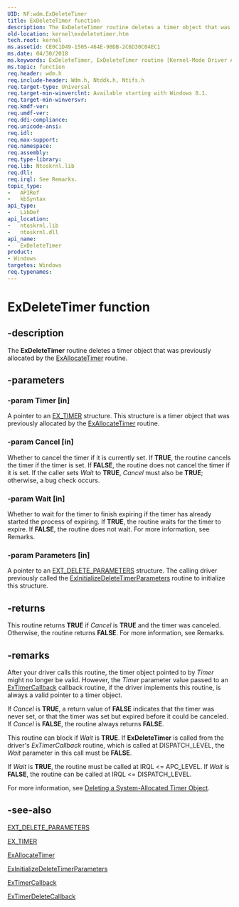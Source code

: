 ```yaml
---
UID: NF:wdm.ExDeleteTimer
title: ExDeleteTimer function
description: The ExDeleteTimer routine deletes a timer object that was previously allocated by the ExAllocateTimer routine.
old-location: kernel\exdeletetimer.htm
tech.root: kernel
ms.assetid: CE0C1D49-1505-464E-90DB-2C6D30C04EC1
ms.date: 04/30/2018
ms.keywords: ExDeleteTimer, ExDeleteTimer routine [Kernel-Mode Driver Architecture], kernel.exdeletetimer, wdm/ExDeleteTimer
ms.topic: function
req.header: wdm.h
req.include-header: Wdm.h, Ntddk.h, Ntifs.h
req.target-type: Universal
req.target-min-winverclnt: Available starting with Windows 8.1.
req.target-min-winversvr: 
req.kmdf-ver: 
req.umdf-ver: 
req.ddi-compliance: 
req.unicode-ansi: 
req.idl: 
req.max-support: 
req.namespace: 
req.assembly: 
req.type-library: 
req.lib: Ntoskrnl.lib
req.dll: 
req.irql: See Remarks.
topic_type:
-	APIRef
-	kbSyntax
api_type:
-	LibDef
api_location:
-	ntoskrnl.lib
-	ntoskrnl.dll
api_name:
-	ExDeleteTimer
product:
- Windows
targetos: Windows
req.typenames: 
---
```


# ExDeleteTimer function


## -description


The <b>ExDeleteTimer</b> routine deletes a timer object that was previously allocated by the <a href="https://msdn.microsoft.com/library/windows/hardware/dn265179">ExAllocateTimer</a> routine.


## -parameters




### -param Timer [in]

A pointer to an <a href="https://docs.microsoft.com/windows-hardware/drivers/kernel/exxxxtimer-routines-and-ex-timer-objects">EX_TIMER</a> structure. This structure is a timer object that was previously allocated by the <a href="https://msdn.microsoft.com/library/windows/hardware/dn265179">ExAllocateTimer</a> routine.


### -param Cancel [in]

Whether to cancel the timer if it is currently set. If <b>TRUE</b>, the routine cancels the timer if the timer is set. If <b>FALSE</b>, the routine does not cancel the timer if it is set. If the caller sets <i>Wait</i> to <b>TRUE</b>, <i>Cancel</i> must also be <b>TRUE</b>; otherwise, a bug check occurs.


### -param Wait [in]

Whether to wait for the timer to finish expiring if the timer has already started the process of expiring. If <b>TRUE</b>, the routine waits for the timer to expire. If <b>FALSE</b>, the routine does not wait. For more information, see Remarks.


### -param Parameters [in]

A pointer to an <a href="https://msdn.microsoft.com/library/windows/hardware/dn265194">EXT_DELETE_PARAMETERS</a> structure. The calling driver previously called the <a href="https://msdn.microsoft.com/library/windows/hardware/dn265182">ExInitializeDeleteTimerParameters</a> routine to initialize this structure.


## -returns



This routine returns <b>TRUE</b> if <i>Cancel</i> is <b>TRUE</b> and the timer was canceled. Otherwise, the routine returns <b>FALSE</b>. For more information, see Remarks.




## -remarks



After your driver calls this routine, the timer object pointed to by <i>Timer</i> might no longer be valid. However, the <i>Timer</i> parameter value passed to an <a href="https://msdn.microsoft.com/library/windows/hardware/dn265190">ExTimerCallback</a> callback routine, if the driver implements this routine, is always a valid pointer to a timer object.

If <i>Cancel</i> is <b>TRUE</b>, a return value of <b>FALSE</b> indicates that the timer was never set, or that the timer was set but expired before it could be canceled.  If <i>Cancel</i> is <b>FALSE</b>, the routine always returns <b>FALSE</b>.

This routine can block if <i>Wait</i> is <b>TRUE</b>. If <b>ExDeleteTimer</b> is called from the driver's <i>ExTimerCallback</i> routine, which is called at DISPATCH_LEVEL, the <i>Wait</i> parameter in this call must be <b>FALSE</b>.

If <i>Wait</i> is <b>TRUE</b>, the routine must be called at IRQL &lt;= APC_LEVEL. If <i>Wait</i> is <b>FALSE</b>, the routine can be called at IRQL &lt;= DISPATCH_LEVEL.

For more information, see <a href="https://msdn.microsoft.com/library/windows/hardware/dn265175">Deleting a System-Allocated Timer Object</a>.




## -see-also




<a href="https://msdn.microsoft.com/library/windows/hardware/dn265194">EXT_DELETE_PARAMETERS</a>



<a href="https://docs.microsoft.com/windows-hardware/drivers/kernel/exxxxtimer-routines-and-ex-timer-objects">EX_TIMER</a>



<a href="https://msdn.microsoft.com/library/windows/hardware/dn265179">ExAllocateTimer</a>



<a href="https://msdn.microsoft.com/library/windows/hardware/dn265182">ExInitializeDeleteTimerParameters</a>



<a href="https://msdn.microsoft.com/library/windows/hardware/dn265190">ExTimerCallback</a>



<a href="https://msdn.microsoft.com/library/windows/hardware/dn265192">ExTimerDeleteCallback</a>
 

 

